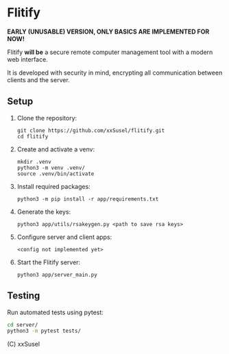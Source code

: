 # Flitify
**EARLY (UNUSABLE) VERSION, ONLY BASICS ARE IMPLEMENTED FOR NOW!**

Flitify **will be** a secure remote computer management tool with a modern web interface.

It is developed with security in mind, encrypting all communication between clients and the server.

## Setup
1. Clone the repository:
    ```
    git clone https://github.com/xxSusel/flitify.git
    cd flitify
    ```

2. Create and activate a venv:
    ```
    mkdir .venv
    python3 -m venv .venv/
    source .venv/bin/activate
    ```

3. Install required packages:
    ```
    python3 -m pip install -r app/requirements.txt
    ```

4. Generate the keys:
   ```
   python3 app/utils/rsakeygen.py <path to save rsa keys>
   ```

5. Configure server and client apps:
   ```
   <config not implemented yet>
   ```
   
6. Start the Flitify server:
   ```
   python3 app/server_main.py
   ```

## Testing
Run automated tests using pytest:

``` bash
cd server/
python3 -m pytest tests/
```

(C) xxSusel


